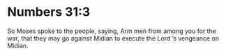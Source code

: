# Numbers 31:3

So Moses spoke to the people, saying, Arm men from among you for the war, that they may go against Midian to execute the Lord ’s vengeance on Midian.
